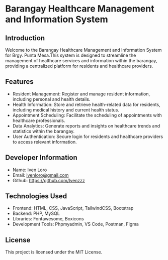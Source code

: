 # Barangay Healthcare Management and Information System

## Introduction
Welcome to the Barangay Healthcare Management and Information System for Brgy. Punta Mesa.This system is designed to streamline the management
of healthcare services and information within the barangay, providing a centralized platform for residents and healthcare providers.

## Features
- Resident Management: Register and manage resident information, including personal and health details.
- Health Information: Store and retrieve health-related data for residents, including medical history and current health status.
- Appointment Scheduling: Facilitate the scheduling of appointments with healthcare professionals.
- Data Analytics: Generate reports and insights on healthcare trends and statistics within the barangay.
- User Authentication: Secure login for residents and healthcare providers to access relevant information.

## Developer Information
- Name: Iven Loro
- Email: ivenloro@gmail.com
- Github: https://github.com/Ivenzzz

## Technologies Used
- Frontend: HTML, CSS, JavaScript, TailwindCSS, Bootstrap
- Backend: PHP, MySQL
- Libraries: Fontawesome, Boxicons
- Development Tools: Phpmyadmin, VS Code, Postman, Figma

## License
This project is licensed under the MIT License.
